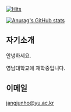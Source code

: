 [![Hits](https://hits.seeyoufarm.com/api/count/incr/badge.svg?url=https%3A%2F%2Fgithub.com%2Fjhjang19%2Fhit-counter&count_bg=%23D3AC97&title_bg=%234FBFD9&icon=&icon_color=%23F7F5F5&title=Hits&edge_flat=false)](https://hits.seeyoufarm.com)

[![Anurag's GitHub stats](https://github-readme-stats.vercel.app/api?username=jhjang19&show_icons=true&theme=ambient_gradient)](https://github.com/anuraghazra/github-readme-stats)

## 자기소개
안녕하세요.

영남대학교에 재학중입니다.

## 이메일
jangjunho@yu.ac.kr
